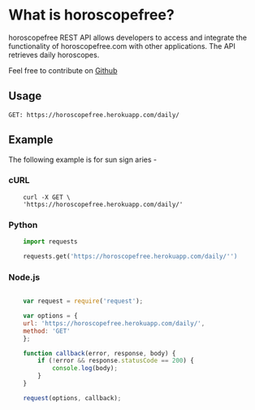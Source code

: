 
# What is horoscopefree?
horoscopefree REST API allows developers to access and integrate the functionality of horoscopefree.com with other applications. The API retrieves daily horoscopes.

Feel free to contribute on [Github](http://github.com/vitorebatista/horoscopefree)

## Usage

    GET: https://horoscopefree.herokuapp.com/daily/


## Example
The following example is for sun sign aries - 

### cURL
```cUrl
    curl -X GET \
    'https://horoscopefree.herokuapp.com/daily/'
```

### Python

```python
    import requests

    requests.get('https://horoscopefree.herokuapp.com/daily/'')
```

### Node.js
```js

    var request = require('request');

    var options = {
    url: 'https://horoscopefree.herokuapp.com/daily/',
    method: 'GET'
    };

    function callback(error, response, body) {
        if (!error && response.statusCode == 200) {
            console.log(body);
        }
    }

    request(options, callback);
```

